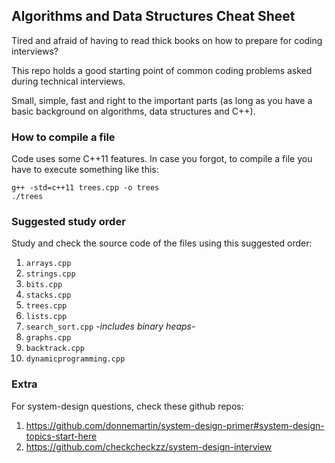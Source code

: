 Algorithms and Data Structures Cheat Sheet
------------------------------------------
Tired and afraid of having to read thick books on how to prepare for coding interviews?

This repo holds a good starting point of common coding problems asked during technical interviews. 

Small, simple, fast and right to the important parts (as long as you have a basic background on algorithms, data structures and C++).

### How to compile a file
Code uses some C++11 features. In case you forgot, to compile a file you have to execute something like this:

    g++ -std=c++11 trees.cpp -o trees
    ./trees

### Suggested study order
Study and check the source code of the files using this suggested order:
     
1. `arrays.cpp` 
2. `strings.cpp` 
3. `bits.cpp` 
4. `stacks.cpp` 
5. `trees.cpp` 
6. `lists.cpp` 
7. `search_sort.cpp` -*includes binary heaps*- 
8. `graphs.cpp`
9. `backtrack.cpp`
10. `dynamicprogramming.cpp`

### Extra
For system-design questions, check these github repos:
1. https://github.com/donnemartin/system-design-primer#system-design-topics-start-here
2. https://github.com/checkcheckzz/system-design-interview
